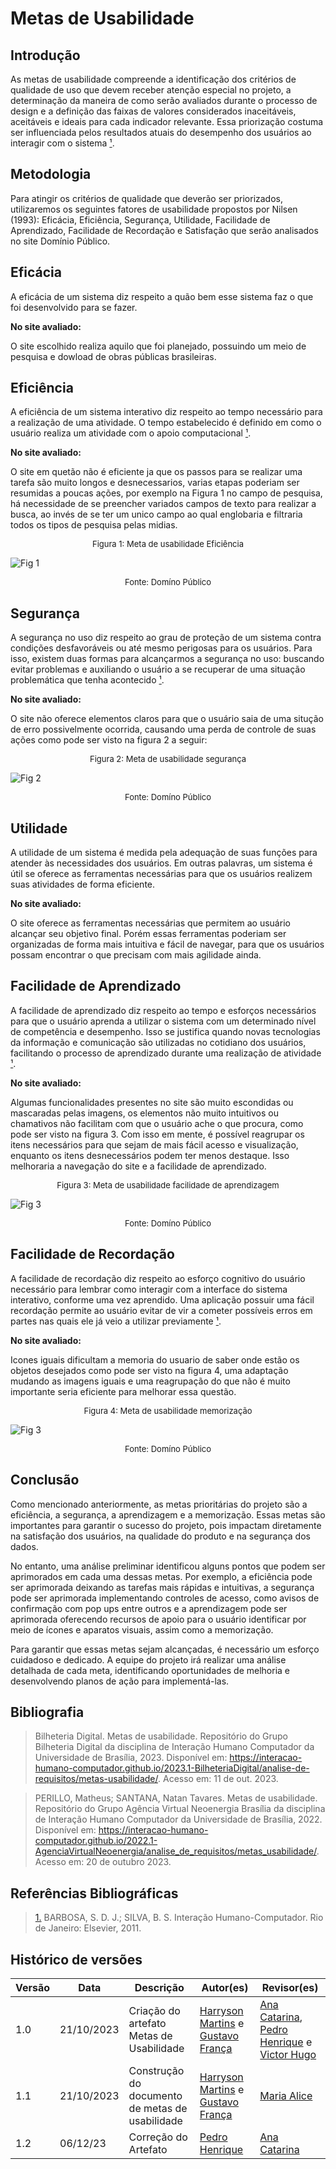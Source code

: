 # Metas de Usabilidade



## Introdução

As metas de usabilidade compreende a identificação dos critérios de qualidade de uso que devem receber atenção especial no projeto, a determinação da maneira de como serão avaliados durante o processo de design e a definição das faixas de valores considerados inaceitáveis, aceitáveis e ideais para cada indicador relevante. Essa priorização costuma ser influenciada pelos resultados atuais do desempenho dos usuários ao interagir com o sistema <a id="anchor_1" href="#FRM1">¹</a>.



## Metodologia

Para atingir os critérios de qualidade que deverão ser priorizados, utilizaremos os seguintes fatores de usabilidade propostos por Nilsen (1993): Eficácia, Eficiência, Segurança, Utilidade, Facilidade de Aprendizado, Facilidade de Recordação e Satisfação que serão analisados no site Domínio Público.



## Eficácia

A eficácia de um sistema diz respeito a quão bem esse sistema faz o que foi desenvolvido para se fazer.

**No site avaliado:**

O site escolhido realiza aquilo que foi planejado, possuindo um meio de pesquisa e dowload de obras públicas brasileiras.



## Eficiência

A eficiência de um sistema interativo diz respeito ao tempo necessário para a realização de uma atividade. O tempo estabelecido é definido em como o usuário realiza um atividade com o apoio computacional <a id="anchor_1" href="#FRM1">¹</a>.

**No site avaliado:**

O site em quetão não é eficiente ja que os passos para se realizar uma tarefa são muito longos e desnecessarios, varias etapas poderiam ser resumidas a poucas ações, por exemplo na Figura 1 no campo de pesquisa, há necessidade de se preencher variados campos de texto para realizar a busca, ao invés de se ter um unico campo ao qual englobaria e filtraria todos os tipos de pesquisa pelas midias.

<font size="2"><p style="text-align: center">Figura 1: Meta de usabilidade Eficiência </p></font>

![Fig 1](../assets/analise_de_requisitos/usabilidade/Eficiencia.png)

<font size="2"><p style="text-align: center">Fonte: Domíno Público</p></font>



## Segurança 

A segurança no uso diz respeito ao grau de proteção de um sistema contra condições desfavoráveis ou até mesmo perigosas para os usuários. Para isso, existem duas formas para alcançarmos a segurança no uso: buscando evitar problemas e auxiliando o usuário a se recuperar de uma situação problemática que tenha acontecido <a id="anchor_1" href="#FRM1">¹</a>.

**No site avaliado:**

O site não oferece elementos claros para que o usuário saia de uma situção de erro possivelmente ocorrida, causando uma perda de controle de suas ações como pode ser visto na figura 2 a seguir:

<font size="2"><p style="text-align: center">Figura 2: Meta de usabilidade segurança </p></font>

![Fig 2](../assets/analise_de_requisitos/usabilidade/Segurança.png)

<font size="2"><p style="text-align: center">Fonte: Domíno Público</p></font>



## Utilidade

A utilidade de um sistema é medida pela adequação de suas funções para atender às necessidades dos usuários. Em outras palavras, um sistema é útil se oferece as ferramentas necessárias para que os usuários realizem suas atividades de forma eficiente.

**No site avaliado:**

O site oferece  as ferramentas necessárias que permitem ao usuário alcançar seu objetivo final. Porém essas ferramentas poderiam ser organizadas de forma mais intuitiva e fácil de navegar, para que os usuários possam encontrar o que precisam com mais agilidade ainda.



## Facilidade de Aprendizado

A facilidade de aprendizado diz respeito ao tempo e esforços necessários para que o usuário aprenda a utilizar o sistema com um determinado nível de competência e desempenho. Isso se justifica quando novas tecnologias da informação e comunicação são utilizadas no cotidiano dos usuários, facilitando o processo de aprendizado durante uma realização de atividade  <a id="anchor_1" href="#FRM1">¹</a>. 

**No site avaliado:**

Algumas funcionalidades presentes no site são muito escondidas ou mascaradas pelas imagens, os elementos não muito intuitivos ou chamativos não facilitam com que o usuário ache o que procura, como pode ser visto na figura 3. Com isso em mente, é possível reagrupar os itens necessários para que sejam de mais fácil acesso e visualização, enquanto os itens desnecessários podem ter menos destaque. Isso melhoraria a navegação do site e a facilidade de aprendizado.

<font size="2"><p style="text-align: center">Figura 3: Meta de usabilidade facilidade de aprendizagem </p></font>

![Fig 3](../assets/analise_de_requisitos/usabilidade/Aprendizagemm.jpeg)

<font size="2"><p style="text-align: center">Fonte: Domíno Público</p></font>



## Facilidade de Recordação

A facilidade de recordação diz respeito ao esforço cognitivo do usuário necessário para lembrar como interagir com a interface do sistema interativo, conforme uma vez aprendido. Uma aplicação possuir uma fácil recordação permite ao usuário evitar de vir a cometer possíveis erros em partes nas quais ele já veio a utilizar previamente <a id="anchor_1" href="#FRM1">¹</a>. 

**No site avaliado:**

Icones iguais dificultam a memoria do usuario de saber onde estão os objetos desejados como pode ser visto na figura 4, uma adaptação mudando as imagens iguais e uma reagrupação do que não é muito importante seria eficiente para melhorar essa questão.

<font size="2"><p style="text-align: center">Figura 4: Meta de usabilidade memorização </p></font>

![Fig 3](../assets/analise_de_requisitos/usabilidade/Memorização.jpeg)

<font size="2"><p style="text-align: center">Fonte: Domíno Público</p></font>



## Conclusão

Como mencionado anteriormente, as metas prioritárias do projeto são a eficiência, a segurança, a aprendizagem e a memorização. Essas metas são importantes para garantir o sucesso do projeto, pois impactam diretamente na satisfação dos usuários, na qualidade do produto e na segurança dos dados.

No entanto, uma análise preliminar identificou alguns pontos que podem ser aprimorados em cada uma dessas metas. Por exemplo, a eficiência pode ser aprimorada deixando as tarefas mais rápidas e intuitivas, a segurança pode ser aprimorada implementando controles de acesso, como avisos de confirmação com pop ups entre outros e a aprendizagem pode ser aprimorada oferecendo recursos de apoio para o usuário identificar por meio de ícones e aparatos visuais, assim como a memorização.

Para garantir que essas metas sejam alcançadas, é necessário um esforço cuidadoso e dedicado. A equipe do projeto irá realizar uma análise detalhada de cada meta, identificando oportunidades de melhoria e desenvolvendo planos de ação para implementá-las.



## Bibliografia

> Bilheteria Digital. Metas de usabilidade. Repositório do Grupo Bilheteria Digital da disciplina de Interação Humano Computador da Universidade de Brasília, 2023. Disponível em: https://interacao-humano-computador.github.io/2023.1-BilheteriaDigital/analise-de-requisitos/metas-usabilidade/. Acesso em: 11 de out. 2023.

> PERILLO, Matheus; SANTANA, Natan Tavares. Metas de usabilidade. Repositório do Grupo Agência Virtual Neoenergia Brasília da disciplina de Interação Humano Computador da Universidade de Brasília, 2022. Disponível em: <https://interacao-humano-computador.github.io/2022.1-AgenciaVirtualNeoenergia/analise_de_requisitos/metas_usabilidade/>. Acesso em: 20 de outubro 2023.



## Referências Bibliográficas

> <a id="FRM3" href="#anchor_1">1.</a> BARBOSA, S. D. J.; SILVA, B. S. Interação Humano-Computador. Rio de Janeiro: Elsevier, 2011.



## Histórico de versões

| Versão | Data       | Descrição                                       | Autor(es)                                                                                              | Revisor(es)                                                                                                                                     |
| ------ | ---------- | ----------------------------------------------- | ------------------------------------------------------------------------------------------------------ | ----------------------------------------------------------------------------------------------------------------------------------------------- |
| 1.0    | 21/10/2023 | Criação do artefato Metas de Usabilidade        | [Harryson Martins](https://github.com/harry-cmartin) e [Gustavo França](https://github.com/gustavofbs) | [Ana Catarina](https://github.com/an4catarina), [Pedro Henrique](https://github.com/pedro-hsf) e [Victor Hugo](https://github.com/ViictorHugoo) |
| 1.1    | 21/10/2023 | Construção do documento de metas de usabilidade | [Harryson Martins](https://github.com/harry-cmartin) e [Gustavo França](https://github.com/gustavofbs) | [Maria Alice](https://github.com/Maliz30)                                                                                                       |
| 1.2    | 06/12/23 | Correção do Artefato | [Pedro Henrique](https://github.com/pedro-hsf) | [Ana Catarina](https://github.com/an4catarina) |

